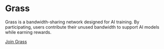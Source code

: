 # Grass

Grass is a bandwidth-sharing network designed for AI training. By participating, users contribute their unused bandwidth to support AI models while earning rewards.

[Join Grass](https://app.getgrass.io/register/?referralCode=YDmQPk3m6G68hOc)
